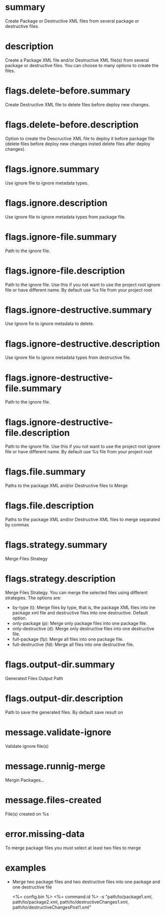 # summary

Create Package or Destructive XML files from several package or destructive files.

# description

Create a Package XML file and/or Destructive XML file(s) from several package or destructive files. You can choose to many options to create the files.

# flags.delete-before.summary

Create Destructive XML file to delete files before deploy new changes.

# flags.delete-before.description

Option to create the Descructive XML file to deploy it before package file (delete files before deploy new changes insted delete files after deploy changes).

# flags.ignore.summary

Use ignore file to ignore metadata types.

# flags.ignore.description

Use ignore file to ignore metadata types from package file.

# flags.ignore-file.summary

Path to the ignore file.

# flags.ignore-file.description

Path to the ignore file. Use this if you not want to use the project root ignore file or have different name. By default use %s file from your project root

# flags.ignore-destructive.summary

Use Ignore fie to ignore metadata to delete.

# flags.ignore-destructive.description

Use ignore file to ignore metadata types from destructive file.

# flags.ignore-destructive-file.summary

Path to the ignore file.

# flags.ignore-destructive-file.description

Path to the ignore file. Use this if you not want to use the project root ignore file or have different name. By default use %s file from your project root

# flags.file.summary

Paths to the package XML and/or Destructive files to Merge

# flags.file.description

Paths to the package XML and/or Destructive XML files to merge separated by commas

# flags.strategy.summary

Merge Files Strategy

# flags.strategy.description

Merge Files Strategy. You can merge the selected files using different strategies. The options are:

- by-type (t): Merge files by type, that is, the package XML files into ine package xml file and destructive files into one destructive. Default option.
- only-package (p): Merge only package files into one package file.
- only-destructive (d): Merge only destructive files into one destructive file.
- full-package (fp): Merge all files into one package file.
- full-destructive (fd): Merge all files into one destructive file.

# flags.output-dir.summary

Generated Files Output Path

# flags.output-dir.description

Path to save the generated files. By default save result on <actualDir>

# message.validate-ignore

Validate ignore file(s)

# message.runnig-merge

Mergin Packages...

# message.files-created

File(s) created on %s

# error.missing-data

To merge package files you must select at least two files to merge

# examples

- Merge two package files and two destructive files into one package and one destructive file

  <%= config.bin %> <%= command.id %> -s "path/to/package1.xml, path/to/package2.xml, path/to/destructiveChanges1.xml, path/to/destructiveChangesPost1.xml"
